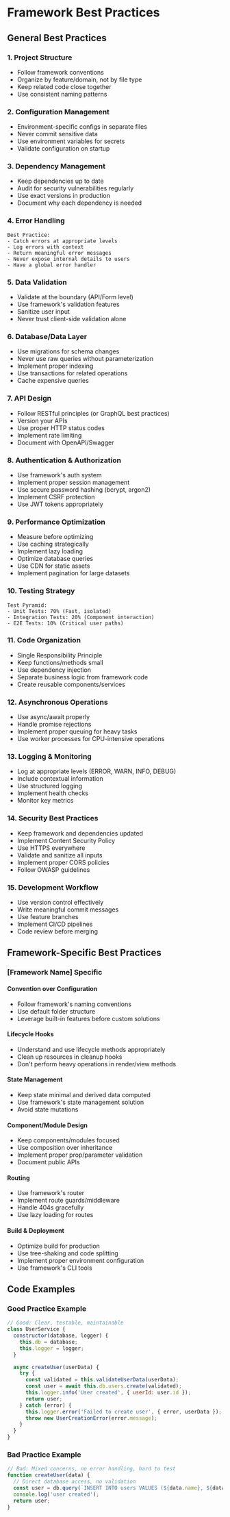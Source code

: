 # Framework Best Practices

## General Best Practices

### 1. Project Structure
- Follow framework conventions
- Organize by feature/domain, not by file type
- Keep related code close together
- Use consistent naming patterns

### 2. Configuration Management
- Environment-specific configs in separate files
- Never commit sensitive data
- Use environment variables for secrets
- Validate configuration on startup

### 3. Dependency Management
- Keep dependencies up to date
- Audit for security vulnerabilities regularly
- Use exact versions in production
- Document why each dependency is needed

### 4. Error Handling
```
Best Practice:
- Catch errors at appropriate levels
- Log errors with context
- Return meaningful error messages
- Never expose internal details to users
- Have a global error handler
```

### 5. Data Validation
- Validate at the boundary (API/Form level)
- Use framework's validation features
- Sanitize user input
- Never trust client-side validation alone

### 6. Database/Data Layer
- Use migrations for schema changes
- Never use raw queries without parameterization
- Implement proper indexing
- Use transactions for related operations
- Cache expensive queries

### 7. API Design
- Follow RESTful principles (or GraphQL best practices)
- Version your APIs
- Use proper HTTP status codes
- Implement rate limiting
- Document with OpenAPI/Swagger

### 8. Authentication & Authorization
- Use framework's auth system
- Implement proper session management
- Use secure password hashing (bcrypt, argon2)
- Implement CSRF protection
- Use JWT tokens appropriately

### 9. Performance Optimization
- Measure before optimizing
- Use caching strategically
- Implement lazy loading
- Optimize database queries
- Use CDN for static assets
- Implement pagination for large datasets

### 10. Testing Strategy
```
Test Pyramid:
- Unit Tests: 70% (Fast, isolated)
- Integration Tests: 20% (Component interaction)
- E2E Tests: 10% (Critical user paths)
```

### 11. Code Organization
- Single Responsibility Principle
- Keep functions/methods small
- Use dependency injection
- Separate business logic from framework code
- Create reusable components/services

### 12. Asynchronous Operations
- Use async/await properly
- Handle promise rejections
- Implement proper queuing for heavy tasks
- Use worker processes for CPU-intensive operations

### 13. Logging & Monitoring
- Log at appropriate levels (ERROR, WARN, INFO, DEBUG)
- Include contextual information
- Use structured logging
- Implement health checks
- Monitor key metrics

### 14. Security Best Practices
- Keep framework and dependencies updated
- Implement Content Security Policy
- Use HTTPS everywhere
- Validate and sanitize all inputs
- Implement proper CORS policies
- Follow OWASP guidelines

### 15. Development Workflow
- Use version control effectively
- Write meaningful commit messages
- Use feature branches
- Implement CI/CD pipelines
- Code review before merging

## Framework-Specific Best Practices

### [Framework Name] Specific

#### Convention over Configuration
- Follow framework's naming conventions
- Use default folder structure
- Leverage built-in features before custom solutions

#### Lifecycle Hooks
- Understand and use lifecycle methods appropriately
- Clean up resources in cleanup hooks
- Don't perform heavy operations in render/view methods

#### State Management
- Keep state minimal and derived data computed
- Use framework's state management solution
- Avoid state mutations

#### Component/Module Design
- Keep components/modules focused
- Use composition over inheritance
- Implement proper prop/parameter validation
- Document public APIs

#### Routing
- Use framework's router
- Implement route guards/middleware
- Handle 404s gracefully
- Use lazy loading for routes

#### Build & Deployment
- Optimize build for production
- Use tree-shaking and code splitting
- Implement proper environment configuration
- Use framework's CLI tools

## Code Examples

### Good Practice Example
```javascript
// Good: Clear, testable, maintainable
class UserService {
  constructor(database, logger) {
    this.db = database;
    this.logger = logger;
  }

  async createUser(userData) {
    try {
      const validated = this.validateUserData(userData);
      const user = await this.db.users.create(validated);
      this.logger.info('User created', { userId: user.id });
      return user;
    } catch (error) {
      this.logger.error('Failed to create user', { error, userData });
      throw new UserCreationError(error.message);
    }
  }
}
```

### Bad Practice Example
```javascript
// Bad: Mixed concerns, no error handling, hard to test
function createUser(data) {
  // Direct database access, no validation
  const user = db.query(`INSERT INTO users VALUES (${data.name}, ${data.email})`);
  console.log('user created');
  return user;
}
```
